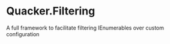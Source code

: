 # Quacker.Filtering
A full framework to facilitate filtering IEnumerables over custom configuration
